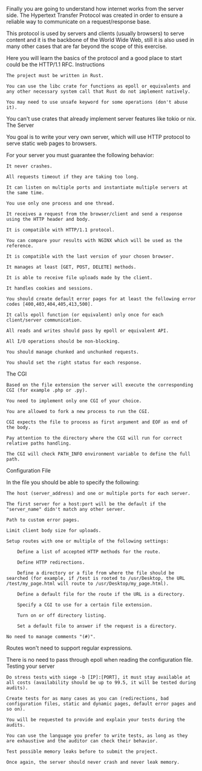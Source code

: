 Finally you are going to understand how internet works from the server side. The Hypertext Transfer Protocol was created in order to ensure a reliable way to communicate on a request/response base.

This protocol is used by servers and clients (usually browsers) to serve content and it is the backbone of the World Wide Web, still it is also used in many other cases that are far beyond the scope of this exercise.

Here you will learn the basics of the protocol and a good place to start could be the HTTP/1.1 RFC.
Instructions

    The project must be written in Rust.

    You can use the libc crate for functions as epoll or equivalents and any other necessary system call that Rust do not implement natively.

    You may need to use unsafe keyword for some operations (don't abuse it).

You can't use crates that already implement server features like tokio or nix.
The Server

You goal is to write your very own server, which will use HTTP protocol to serve static web pages to browsers.

For your server you must guarantee the following behavior:

    It never crashes.

    All requests timeout if they are taking too long.

    It can listen on multiple ports and instantiate multiple servers at the same time.

    You use only one process and one thread.

    It receives a request from the browser/client and send a response using the HTTP header and body.

    It is compatible with HTTP/1.1 protocol.

    You can compare your results with NGINX which will be used as the reference.

    It is compatible with the last version of your chosen browser.

    It manages at least [GET, POST, DELETE] methods.

    It is able to receive file uploads made by the client.

    It handles cookies and sessions.

    You should create default error pages for at least the following error codes [400,403,404,405,413,500].

    It calls epoll function (or equivalent) only once for each client/server communication.

    All reads and writes should pass by epoll or equivalent API.

    All I/O operations should be non-blocking.

    You should manage chunked and unchunked requests.

    You should set the right status for each response.

The CGI

    Based on the file extension the server will execute the corresponding CGI (for example .php or .py).

    You need to implement only one CGI of your choice.

    You are allowed to fork a new process to run the CGI.

    CGI expects the file to process as first argument and EOF as end of the body.

    Pay attention to the directory where the CGI will run for correct relative paths handling.

    The CGI will check PATH_INFO environment variable to define the full path.

Configuration File

In the file you should be able to specify the following:

    The host (server_address) and one or multiple ports for each server.

    The first server for a host:port will be the default if the "server_name" didn't match any other server.

    Path to custom error pages.

    Limit client body size for uploads.

    Setup routes with one or multiple of the following settings:

        Define a list of accepted HTTP methods for the route.

        Define HTTP redirections.

        Define a directory or a file from where the file should be searched (for example, if /test is rooted to /usr/Desktop, the URL /test/my_page.html will route to /usr/Desktop/my_page.html).

        Define a default file for the route if the URL is a directory.

        Specify a CGI to use for a certain file extension.

        Turn on or off directory listing.

        Set a default file to answer if the request is a directory.

    No need to manage comments "(#)".

Routes won't need to support regular expressions.

There is no need to pass through epoll when reading the configuration file.
Testing your server

    Do stress tests with siege -b [IP]:[PORT], it must stay available at all costs (availability should be up to 99.5, it will be tested during audits).

    Create tests for as many cases as you can (redirections, bad configuration files, static and dynamic pages, default error pages and so on).

    You will be requested to provide and explain your tests during the audits.

    You can use the language you prefer to write tests, as long as they are exhaustive and the auditor can check their behavior.

    Test possible memory leaks before to submit the project.

    Once again, the server should never crash and never leak memory.